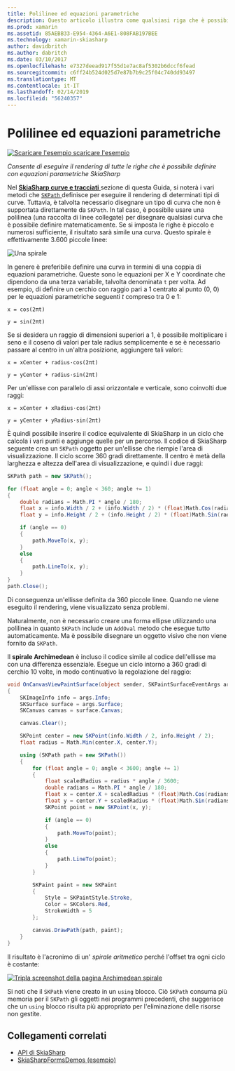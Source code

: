 ```yaml
---
title: Polilinee ed equazioni parametriche
description: Questo articolo illustra come qualsiasi riga che è possibile definire con equazioni parametriche e questo concetto è illustrato con esempio di codice per l'uso di SkiaSharp per eseguire il rendering.
ms.prod: xamarin
ms.assetid: 85AEBB33-E954-4364-A6E1-808FAB197BEE
ms.technology: xamarin-skiasharp
author: davidbritch
ms.author: dabritch
ms.date: 03/10/2017
ms.openlocfilehash: e7327deead917f55d1e7ac8af5302b6dccf6fead
ms.sourcegitcommit: c6ff24b524d025d7e87b7b9c25f04c740dd93497
ms.translationtype: MT
ms.contentlocale: it-IT
ms.lasthandoff: 02/14/2019
ms.locfileid: "56240357"
---
```

# <a name="polylines-and-parametric-equations"></a>Polilinee ed equazioni parametriche

[![Scaricare l'esempio](~/media/shared/download.png) scaricare l'esempio](https://developer.xamarin.com/samples/xamarin-forms/SkiaSharpForms/Demos/)

_Consente di eseguire il rendering di tutte le righe che è possibile definire con equazioni parametriche SkiaSharp_

Nel [ **SkiaSharp curve e tracciati** ](../curves/index.md) sezione di questa Guida, si noterà i vari metodi che [ `SKPath` ](xref:SkiaSharp.SKPath) definisce per eseguire il rendering di determinati tipi di curve. Tuttavia, è talvolta necessario disegnare un tipo di curva che non è supportata direttamente da `SKPath`. In tal caso, è possibile usare una polilinea (una raccolta di linee collegate) per disegnare qualsiasi curva che è possibile definire matematicamente. Se si imposta le righe è piccolo e numerosi sufficiente, il risultato sarà simile una curva. Questo spirale è effettivamente 3.600 piccole linee:

![](polylines-images/spiralexample.png "Una spirale")

In genere è preferibile definire una curva in termini di una coppia di equazioni parametriche. Queste sono le equazioni per X e Y coordinate che dipendono da una terza variabile, talvolta denominata `t` per volta. Ad esempio, di definire un cerchio con raggio pari a 1 centrato al punto (0, 0) per le equazioni parametriche seguenti *t* compreso tra 0 e 1:

`x = cos(2πt)`

`y = sin(2πt)`

 Se si desidera un raggio di dimensioni superiori a 1, è possibile moltiplicare i seno e il coseno di valori per tale radius semplicemente e se è necessario passare al centro in un'altra posizione, aggiungere tali valori:

`x = xCenter + radius·cos(2πt)`

`y = yCenter + radius·sin(2πt)`

Per un'ellisse con parallelo di assi orizzontale e verticale, sono coinvolti due raggi:

`x = xCenter + xRadius·cos(2πt)`

`y = yCenter + yRadius·sin(2πt)`

È quindi possibile inserire il codice equivalente di SkiaSharp in un ciclo che calcola i vari punti e aggiunge quelle per un percorso. Il codice di SkiaSharp seguente crea un `SKPath` oggetto per un'ellisse che riempie l'area di visualizzazione. Il ciclo scorre 360 gradi direttamente. Il centro è metà della larghezza e altezza dell'area di visualizzazione, e quindi i due raggi:

```csharp
SKPath path = new SKPath();

for (float angle = 0; angle < 360; angle += 1)
{
    double radians = Math.PI * angle / 180;
    float x = info.Width / 2 + (info.Width / 2) * (float)Math.Cos(radians);
    float y = info.Height / 2 + (info.Height / 2) * (float)Math.Sin(radians);

    if (angle == 0)
    {
        path.MoveTo(x, y);
    }
    else
    {
        path.LineTo(x, y);
    }
}
path.Close();
```

Di conseguenza un'ellisse definita da 360 piccole linee. Quando ne viene eseguito il rendering, viene visualizzato senza problemi.

Naturalmente, non è necessario creare una forma ellipse utilizzando una polilinea in quanto `SKPath` include un `AddOval` metodo che esegue tutto automaticamente. Ma è possibile disegnare un oggetto visivo che non viene fornito da `SKPath`.

Il **spirale Archimedean** è incluso il codice simile al codice dell'ellisse ma con una differenza essenziale. Esegue un ciclo intorno a 360 gradi di cerchio 10 volte, in modo continuativo la regolazione del raggio:

```csharp
void OnCanvasViewPaintSurface(object sender, SKPaintSurfaceEventArgs args)
{
    SKImageInfo info = args.Info;
    SKSurface surface = args.Surface;
    SKCanvas canvas = surface.Canvas;

    canvas.Clear();

    SKPoint center = new SKPoint(info.Width / 2, info.Height / 2);
    float radius = Math.Min(center.X, center.Y);

    using (SKPath path = new SKPath())
    {
        for (float angle = 0; angle < 3600; angle += 1)
        {
            float scaledRadius = radius * angle / 3600;
            double radians = Math.PI * angle / 180;
            float x = center.X + scaledRadius * (float)Math.Cos(radians);
            float y = center.Y + scaledRadius * (float)Math.Sin(radians);
            SKPoint point = new SKPoint(x, y);

            if (angle == 0)
            {
                path.MoveTo(point);
            }
            else
            {
                path.LineTo(point);
            }
        }

        SKPaint paint = new SKPaint
        {
            Style = SKPaintStyle.Stroke,
            Color = SKColors.Red,
            StrokeWidth = 5
        };

        canvas.DrawPath(path, paint);
    }
}
```

Il risultato è l'acronimo di un' *spirale aritmetico* perché l'offset tra ogni ciclo è costante:

[![](polylines-images/archimedeanspiral-small.png "Tripla screenshot della pagina Archimedean spirale")](polylines-images/archimedeanspiral-large.png#lightbox "tripla screenshot della pagina Archimedean spirale")

Si noti che il `SKPath` viene creato in un `using` blocco. Ciò `SKPath` consuma più memoria per il `SKPath` gli oggetti nei programmi precedenti, che suggerisce che un `using` blocco risulta più appropriato per l'eliminazione delle risorse non gestite.


## <a name="related-links"></a>Collegamenti correlati

- [API di SkiaSharp](https://docs.microsoft.com/dotnet/api/skiasharp)
- [SkiaSharpFormsDemos (esempio)](https://developer.xamarin.com/samples/xamarin-forms/SkiaSharpForms/Demos/)
